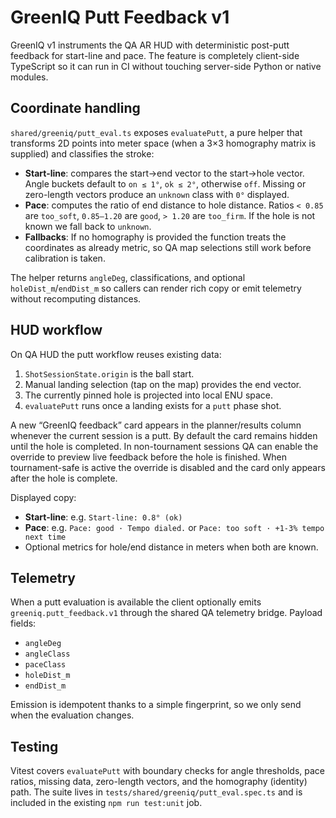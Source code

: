 # GreenIQ Putt Feedback v1

GreenIQ v1 instruments the QA AR HUD with deterministic post-putt feedback for start-line and pace. The feature is completely client-side TypeScript so it can run in CI without touching server-side Python or native modules.

## Coordinate handling

`shared/greeniq/putt_eval.ts` exposes `evaluatePutt`, a pure helper that transforms 2D points into meter space (when a 3×3 homography matrix is supplied) and classifies the stroke:

- **Start-line**: compares the start→end vector to the start→hole vector. Angle buckets default to `on ≤ 1°`, `ok ≤ 2°`, otherwise `off`. Missing or zero-length vectors produce an `unknown` class with `0°` displayed.
- **Pace**: computes the ratio of end distance to hole distance. Ratios `< 0.85` are `too_soft`, `0.85–1.20` are `good`, `> 1.20` are `too_firm`. If the hole is not known we fall back to `unknown`.
- **Fallbacks**: If no homography is provided the function treats the coordinates as already metric, so QA map selections still work before calibration is taken.

The helper returns `angleDeg`, classifications, and optional `holeDist_m`/`endDist_m` so callers can render rich copy or emit telemetry without recomputing distances.

## HUD workflow

On QA HUD the putt workflow reuses existing data:

1. `ShotSessionState.origin` is the ball start.
2. Manual landing selection (tap on the map) provides the end vector.
3. The currently pinned hole is projected into local ENU space.
4. `evaluatePutt` runs once a landing exists for a `putt` phase shot.

A new “GreenIQ feedback” card appears in the planner/results column whenever the current session is a putt. By default the card remains hidden until the hole is completed. In non-tournament sessions QA can enable the override to preview live feedback before the hole is finished. When tournament-safe is active the override is disabled and the card only appears after the hole is complete.

Displayed copy:

- **Start-line**: e.g. `Start-line: 0.8° (ok)`
- **Pace**: e.g. `Pace: good · Tempo dialed.` or `Pace: too soft · +1-3% tempo next time`
- Optional metrics for hole/end distance in meters when both are known.

## Telemetry

When a putt evaluation is available the client optionally emits `greeniq.putt_feedback.v1` through the shared QA telemetry bridge. Payload fields:

- `angleDeg`
- `angleClass`
- `paceClass`
- `holeDist_m`
- `endDist_m`

Emission is idempotent thanks to a simple fingerprint, so we only send when the evaluation changes.

## Testing

Vitest covers `evaluatePutt` with boundary checks for angle thresholds, pace ratios, missing data, zero-length vectors, and the homography (identity) path. The suite lives in `tests/shared/greeniq/putt_eval.spec.ts` and is included in the existing `npm run test:unit` job.

